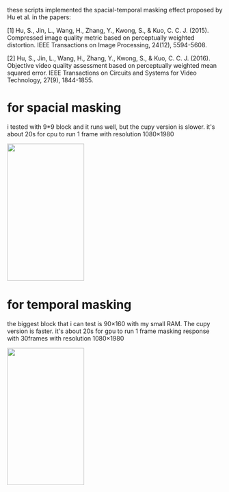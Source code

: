 these scripts implemented the spacial-temporal masking effect proposed by Hu et al. in the papers:

[1] Hu, S., Jin, L., Wang, H., Zhang, Y., Kwong, S., & Kuo, C. C. J. (2015). Compressed image quality metric based on 
perceptually weighted distortion. IEEE Transactions on Image Processing, 24(12), 5594-5608.

[2] Hu, S., Jin, L., Wang, H., Zhang, Y., Kwong, S., & Kuo, C. C. J. (2016). Objective video quality assessment 
based on perceptually weighted mean squared error. IEEE Transactions on Circuits and Systems for Video Technology, 27(9), 1844-1855.

# for spacial masking
i tested with 9*9 block and it runs well, but the cupy version is slower. 
it's about 20s for cpu to run 1 frame with resolution 1080×1980

<img src="https://github.com/LiuJiawenn/MaskingEffect/assets/124513316/2ce389d1-616b-427d-b8d9-5aec37d2c14a" width="180" height="320">


# for temporal masking
the biggest block that i can test is 90×160 with my small RAM. The cupy version is faster.
it's about 20s for gpu to run 1 frame masking response with 30frames with resolution 1080×1980

<img src="https://github.com/LiuJiawenn/MaskingEffect/assets/124513316/32df1bf0-4525-41c3-94d0-08d4671feea8" width="180" height="320">
